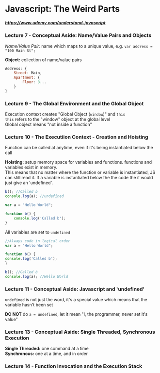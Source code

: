 # Javascript: The Weird Parts #
##### https://www.udemy.com/understand-javascript #####


### Lecture 7 - Conceptual Aside: Name/Value Pairs and Objects ###
*Name/Value Pair:* name which maps to a unique value, e.g. `var address = "100 Main St";`

**Object:** collection of name/value pairs

```javascript
Address: {
	Street: Main,
	Apartment: {
		Floor: 3...
	}
}
```


### Lecture 9 - The Global Environment and the Global Object ###
Execution context creates "Global Object (`window`)" and `this`  
`this` refers to the "window" object at the global level  
Global object means "not inside a function"


### Lecture 10 - The Executiion Context - Creation and Hoisting ###
Function can be called at anytime, even if it's being instantiated below the call

**Hoisting:** setup memory space for variables and functions. functions and variables exist in memory.  
This means that no matter where the function or variable is instantiated, JS can still read it. If a variable is instantiated below the the code the it would just give an 'undefined'.

```javascript
b(); //Called b
console.log(a); //undefined

var a = "Hello World";

function b() {
	console.log('Called b');
}
```
All variables are set to `undefined`

```javascript
//Always code in logical order
var a = "Hello World";

function b() {
console.log('Called b');
}

b(); //Called b
console.log(a); //Hello World
```


### Lecture 11 - Conceptual Aside: Javascript and 'undefined' ###
`undefined` is not just the word, it's a special value which means that the variable hasn't been set

**DO NOT** do `a = undefined`, let it mean "I, the programmer, never set it's value"


### Lecture 13 - Conceptual Aside: Single Threaded, Synchronous Execution ###
**Single Threaded:** one command at a time  
**Synchronous:** one at a time, and in order


### Lecture 14 - Function Invocation and the Execution Stack ###

